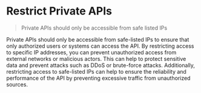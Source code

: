 # Restrict Private APIs

> Private APIs should only be accessible from safe listed IPs

Private APIs should only be accessible from safe-listed IPs to ensure that only authorized users or systems can access the API. By restricting access to specific IP addresses, you can prevent unauthorized access from external networks or malicious actors. This can help to protect sensitive data and prevent attacks such as DDoS or brute-force attacks. Additionally, restricting access to safe-listed IPs can help to ensure the reliability and performance of the API by preventing excessive traffic from unauthorized sources.
